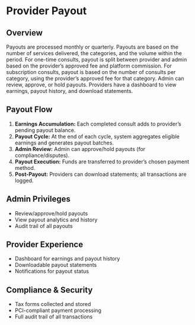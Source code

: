 # Provider Payout

## Overview
Payouts are processed monthly or quarterly. Payouts are based on the number of services delivered, the categories, and the volume within the period. For one-time consults, payout is split between provider and admin based on the provider’s approved fee and platform commission. For subscription consults, payout is based on the number of consults per category, using the provider’s approved fee for that category. Admin can review, approve, or hold payouts. Providers have a dashboard to view earnings, payout history, and download statements.

## Payout Flow
1. **Earnings Accumulation:** Each completed consult adds to provider’s pending payout balance.
2. **Payout Cycle:** At the end of each cycle, system aggregates eligible earnings and generates payout batches.
3. **Admin Review:** Admin can approve/hold payouts (for compliance/disputes).
4. **Payout Execution:** Funds are transferred to provider’s chosen payment method.
5. **Post-Payout:** Providers can download statements; all transactions are logged.

## Admin Privileges
- Review/approve/hold payouts
- View payout analytics and history
- Audit trail of all payouts

## Provider Experience
- Dashboard for earnings and payout history
- Downloadable payout statements
- Notifications for payout status

## Compliance & Security
- Tax forms collected and stored
- PCI-compliant payment processing
- Full audit trail of all transactions 